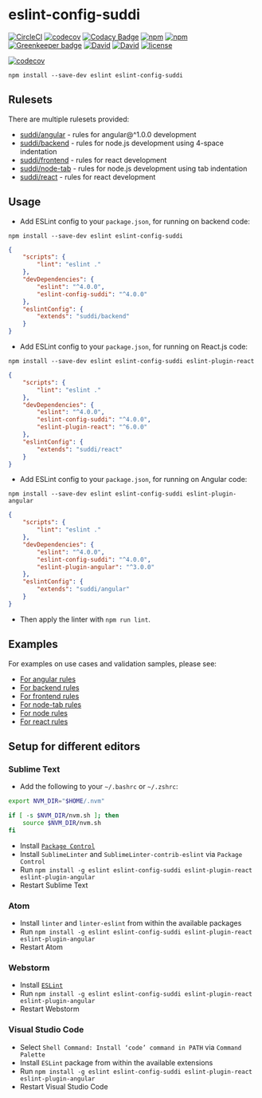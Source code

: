 # eslint-config-suddi

[![CircleCI](https://img.shields.io/circleci/project/suddi/eslint-config-suddi/master.svg)](https://circleci.com/gh/suddi/eslint-config-suddi)
[![codecov](https://codecov.io/gh/suddi/eslint-config-suddi/branch/master/graph/badge.svg)](https://codecov.io/gh/suddi/eslint-config-suddi)
[![Codacy Badge](https://api.codacy.com/project/badge/Grade/f3cbca070bbd4488b579748680348c28)](https://www.codacy.com/app/Suddi/eslint-config-suddi)
[![npm](https://img.shields.io/npm/v/eslint-config-suddi.svg)](https://www.npmjs.com/package/eslint-config-suddi)
[![npm](https://img.shields.io/npm/dt/eslint-config-suddi.svg)](https://www.npmjs.com/package/eslint-config-suddi)
[![Greenkeeper badge](https://badges.greenkeeper.io/suddi/eslint-config-suddi.svg)](https://greenkeeper.io/)
[![David](https://img.shields.io/david/suddi/eslint-config-suddi.svg)](https://david-dm.org/suddi/eslint-config-suddi)
[![David](https://img.shields.io/david/dev/suddi/eslint-config-suddi.svg)](https://david-dm.org/suddi/eslint-config-suddi?type=dev)
[![license](https://img.shields.io/github/license/suddi/eslint-config-suddi.svg)](https://raw.githubusercontent.com/suddi/eslint-config-suddi/master/LICENSE)

[![codecov](https://codecov.io/gh/suddi/eslint-config-suddi/branch/master/graphs/commits.svg)](https://codecov.io/gh/suddi/eslint-config-suddi)

````
npm install --save-dev eslint eslint-config-suddi
````

## Rulesets

There are multiple rulesets provided:

- [suddi/angular](angular.js) - rules for angular@^1.0.0 development
- [suddi/backend](backend.js) - rules for node.js development using 4-space indentation
- [suddi/frontend](frontend.js) - rules for react development
- [suddi/node-tab](node-tab.js) - rules for node.js development using tab indentation
- [suddi/react](react.js) - rules for react development

## Usage

- Add ESLint config to your `package.json`, for running on backend code:

````
npm install --save-dev eslint eslint-config-suddi
````

```json
{
    "scripts": {
        "lint": "eslint ."
    },
    "devDependencies": {
        "eslint": "^4.0.0",
        "eslint-config-suddi": "^4.0.0"
    },
    "eslintConfig": {
        "extends": "suddi/backend"
    }
}
```

- Add ESLint config to your `package.json`, for running on React.js code:

````
npm install --save-dev eslint eslint-config-suddi eslint-plugin-react
````

```json
{
    "scripts": {
        "lint": "eslint ."
    },
    "devDependencies": {
        "eslint": "^4.0.0",
        "eslint-config-suddi": "^4.0.0",
        "eslint-plugin-react": "^6.0.0"
    },
    "eslintConfig": {
        "extends": "suddi/react"
    }
}
```

- Add ESLint config to your `package.json`, for running on Angular code:

````
npm install --save-dev eslint eslint-config-suddi eslint-plugin-angular
````

```json
{
    "scripts": {
        "lint": "eslint ."
    },
    "devDependencies": {
        "eslint": "^4.0.0",
        "eslint-config-suddi": "^4.0.0",
        "eslint-plugin-angular": "^3.0.0"
    },
    "eslintConfig": {
        "extends": "suddi/angular"
    }
}
```

- Then apply the linter with `npm run lint`.

## Examples

For examples on use cases and validation samples, please see:
* [For angular rules](test/angular/fixtures)
* [For backend rules](test/backend/fixtures)
* [For frontend rules](test/frontend/fixtures)
* [For node-tab rules](test/node-tab/fixtures)
* [For node rules](test/node/fixtures)
* [For react rules](test/react/fixtures)

## Setup for different editors

### Sublime Text

- Add the following to your `~/.bashrc` or `~/.zshrc`:

````sh
export NVM_DIR="$HOME/.nvm"

if [ -s $NVM_DIR/nvm.sh ]; then
    source $NVM_DIR/nvm.sh
fi
````

- Install [`Package Control`](https://packagecontrol.io/installation)
- Install `SublimeLinter` and `SublimeLinter-contrib-eslint` via `Package Control`
- Run `npm install -g eslint eslint-config-suddi eslint-plugin-react eslint-plugin-angular`
- Restart Sublime Text

### Atom

- Install `linter` and `linter-eslint` from within the available packages
- Run `npm install -g eslint eslint-config-suddi eslint-plugin-react eslint-plugin-angular`
- Restart Atom

### Webstorm

- Install [`ESLint`](https://plugins.jetbrains.com/plugin/7494-eslint)
- Run `npm install -g eslint eslint-config-suddi eslint-plugin-react eslint-plugin-angular`
- Restart Webstorm

### Visual Studio Code

- Select `Shell Command: Install ‘code’ command in PATH` via `Command Palette`
- Install `ESLint` package from within the available extensions
- Run `npm install -g eslint eslint-config-suddi eslint-plugin-react eslint-plugin-angular`
- Restart Visual Studio Code

